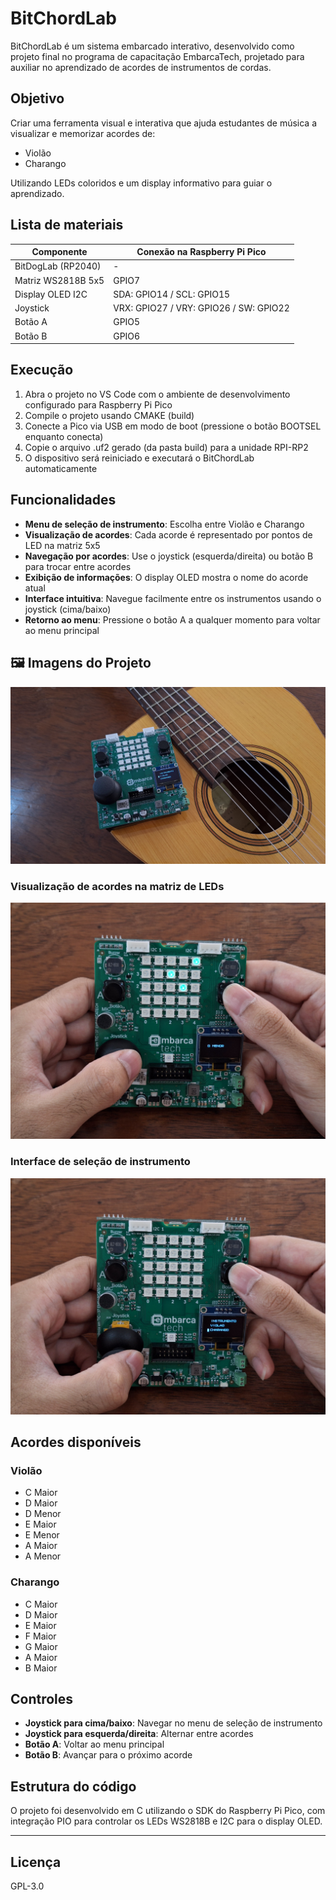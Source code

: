 # BitChordLab

BitChordLab é um sistema embarcado interativo, desenvolvido como projeto final no programa de capacitação EmbarcaTech, projetado para auxiliar no aprendizado de acordes de instrumentos de cordas.

## Objetivo

Criar uma ferramenta visual e interativa que ajuda estudantes de música a visualizar e memorizar acordes de:
- Violão
- Charango

Utilizando LEDs coloridos e um display informativo para guiar o aprendizado.

## Lista de materiais

| Componente            | Conexão na Raspberry Pi Pico |
|-----------------------|------------------------------|
| BitDogLab (RP2040)     | -                            |
| Matriz WS2818B 5x5    | GPIO7                        |
| Display OLED I2C      | SDA: GPIO14 / SCL: GPIO15    |
| Joystick              | VRX: GPIO27 / VRY: GPIO26 / SW: GPIO22 |
| Botão A               | GPIO5                        |
| Botão B               | GPIO6                        |

## Execução

1. Abra o projeto no VS Code com o ambiente de desenvolvimento configurado para Raspberry Pi Pico
2. Compile o projeto usando CMAKE (build)
3. Conecte a Pico via USB em modo de boot (pressione o botão BOOTSEL enquanto conecta)
4. Copie o arquivo .uf2 gerado (da pasta build) para a unidade RPI-RP2
5. O dispositivo será reiniciado e executará o BitChordLab automaticamente

## Funcionalidades

- **Menu de seleção de instrumento**: Escolha entre Violão e Charango
- **Visualização de acordes**: Cada acorde é representado por pontos de LED na matriz 5x5
- **Navegação por acordes**: Use o joystick (esquerda/direita) ou botão B para trocar entre acordes
- **Exibição de informações**: O display OLED mostra o nome do acorde atual
- **Interface intuitiva**: Navegue facilmente entre os instrumentos usando o joystick (cima/baixo)
- **Retorno ao menu**: Pressione o botão A a qualquer momento para voltar ao menu principal

## 🖼️ Imagens do Projeto

![Visão geral do BitChordLab](./assets/capa.jpeg)

### Visualização de acordes na matriz de LEDs
![Demonstração de acorde iluminado na matriz 5x5](./assets/acorde.jpeg)

### Interface de seleção de instrumento
![Menu principal no display OLED](./assets/menu.jpeg)

## Acordes disponíveis

### Violão
- C Maior
- D Maior
- D Menor
- E Maior
- E Menor
- A Maior
- A Menor

### Charango
- C Maior
- D Maior
- E Maior
- F Maior
- G Maior
- A Maior
- B Maior

## Controles

- **Joystick para cima/baixo**: Navegar no menu de seleção de instrumento
- **Joystick para esquerda/direita**: Alternar entre acordes
- **Botão A**: Voltar ao menu principal
- **Botão B**: Avançar para o próximo acorde

## Estrutura do código

O projeto foi desenvolvido em C utilizando o SDK do Raspberry Pi Pico, com integração PIO para controlar os LEDs WS2818B e I2C para o display OLED.

---

## Licença
GPL-3.0